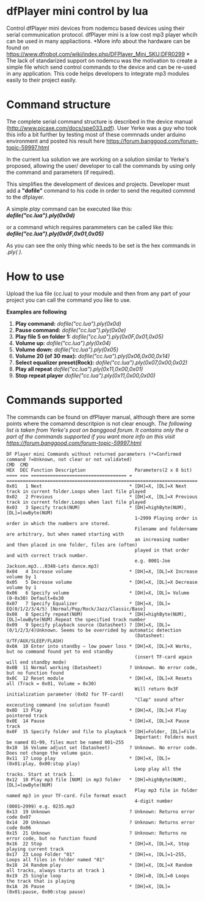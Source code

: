 dfPlayer mini control by lua 
===================================
Control dfPlayer mini devices from nodemcu based devices using their serial communication protocol.
dfPlayer mini is a low cost mp3 player whcih can be used in many appliactions. *More info about the hardware can be found on https://www.dfrobot.com/wiki/index.php/DFPlayer_Mini_SKU:DFR0299 *
The lack of standarized support on nodemcu was the motivation to create a simple file which send control commands to the device and can be re-used in any application.
This code helps developers to integrate mp3 modules easily to their project easily.

Command structure
===================================
The complete serial command structure is described in the device manual (http://www.picaxe.com/docs/spe033.pdf). User Yerke was a guy who took this info a bit further by testing most of these commnads under arduino environment and posted his result here https://forum.banggood.com/forum-topic-59997.html

In the current lua solution we are working on a solution similar to Yerke's proposed, allowing the user/ developer to call the commands by using only the command and parameters (if required).

This simplifies the development of devices and projects. Developer must add a **"dofile"** command to his code in order to send the requited commnd to the dfplayer.

A simple _play_ command can be executed like this: _**dofile("cc.lua").ply(0x0d)**_ 

or a command which requires parammeters can be called like this: _**dofile("cc.lua").ply(0x0F,0x01,0x05)**_

As you can see the only thing whic needs to be set is the hex commands in _.ply( )_.

How to use
===================================
Upload the lua file (cc.lua) to your module and then from any part of your project you can call the command you like to use.

**Examples are following**  
1. **Play command:**		 				_dofile("cc.lua").ply(0x0d)_
2. **Pause command:**			 			_dofile("cc.lua").ply(0x0e)_
3. **Play file 5 on folder 1:**			_dofile("cc.lua").ply(0x0F,0x01,0x05)_
4. **Volume up:** 							_dofile("cc.lua").ply(0x04)_
5. **Volume down:** 						_dofile("cc.lua").ply(0x05)_
6. **Volume 20 (of 30 max):** 				_dofile("cc.lua").ply(0x06,0x00,0x14)_
7. **Select equalizer preset(Rock):**		_dofile("cc.lua").ply(0x07,0x00,0x02)_
8. **Play all repeat** 					_dofile("cc.lua").ply(0x11,0x00,0x01)_
9. **Stop repeat player**					_dofile("cc.lua").ply(0x11,0x00,0x00)_

Commands supported
===================================
The commands can be found on dfPlayer manual, although there are some points where the comamnd descritpion is not clear enough.
*The following list is taken from Yerke's post on banggood forum. It contains only the a part of the commands supported if you want more info on this visit https://forum.banggood.com/forum-topic-59997.html*

~~~~~~~~~~~~~~~~~~~~~~~~~~~~~~~~~~~~~~~~~~~~~~~~~~~
DF Player mini Commands without returned parameters (*=Confirmed command ?=Unknown, not clear or not validated)
CMD  CMD
HEX  DEC Function Description                  Parameters(2 x 8 bit)
==== === =================================== = ======================================================================
0x01   1 Next                                * [DH]=X, [DL]=X Next track in current folder.Loops when last file played
0x02   2 Previous                            * [DH]=X, [DL]=X Previous track in current folder.Loops when last file played
0x03   3 Specify track(NUM)                  * [DH]=highByte(NUM), [DL]=lowByte(NUM)
                                               1~2999 Playing order is order in which the numbers are stored.
                                               Filename and foldername are arbitrary, but when named starting with
                                               an increasing number and then placed in one folder, files are (often) 
                                               played in that order and with correct track number.
                                               e.g. 0001-Joe Jackson.mp3...0348-Lets dance.mp3)
0x04   4 Increase volume                     * [DH]=X, [DL]=X Increase volume by 1
0x05   5 Decrease volume                     * [DH]=X, [DL]=X Decrease volume by 1
0x06   6 Specify volume                      * [DH]=X, [DL]= Volume (0-0x30) Default=0x30
0x07   7 Specify Equalizer                   * [DH]=X, [DL]= EQ(0/1/2/3/4/5) [Normal/Pop/Rock/Jazz/Classic/Base]
0x08   8 Specify repeat(NUM)                 * [DH]=highByte(NUM), [DL]=lowByte(NUM).Repeat the specified track number
0x09   9 Specify playback source (Datasheet) ? [DH]=X, [DL]= (0/1/2/3/4)Unknown. Seems to be overrided by automatic detection
                                               (Datasheet: U/TF/AUX/SLEEP/FLASH)
0x0A  10 Enter into standby – low power loss * [DH]=X, [DL]=X Works, but no command found yet to end standby
                                               (insert TF-card again will end standby mode)
0x0B  11 Normal working (Datasheet)          ? Unknown. No error code, but no function found 
0x0C  12 Reset module                        * [DH]=X, [DL]=X Resets all (Track = 0x01, Volume = 0x30)
                                               Will return 0x3F initialization parameter (0x02 for TF-card)
                                               "Clap" sound after excecuting command (no solution found) 
0x0D  13 Play                                * [DH]=X, [DL]=X Play pointered track
0x0E  14 Pause                               * [DH]=X, [DL]=X Pause track
0x0F  15 Specify folder and file to playback * [DH]=Folder, [DL]=File
                                               Important: Folders must be named 01~99, files must be named 001~255 
0x10  16 Volume adjust set (Datasheet)       ? Unknown. No error code. Does not change the volume gain.
0x11  17 Loop play                           * [DH]=X, [DL]=(0x01:play, 0x00:stop play)
                                               Loop play all the tracks. Start at track 1.
0x12  18 Play mp3 file [NUM] in mp3 folder   * [DH]=highByte(NUM), [DL]=lowByte(NUM)
                                               Play mp3 file in folder named mp3 in your TF-card. File format exact
                                               4-digit number (0001~2999) e.g. 0235.mp3
0x13  19 Unknown                             ? Unknown: Returns error code 0x07
0x14  20 Unknown                             ? Unknown: Returns error code 0x06
0x15  21 Unknown                             ? Unknown: Returns no error code, but no function found                                              
0x16  22 Stop                                * [DH]=X, [DL]=X, Stop playing current track
0x17  23 Loop Folder "01"                    * [DH]=x, [DL]=1~255, Loops all files in folder named "01"
0x18  24 Random play                         * [DH]=X, [DL]=X Random all tracks, always starts at track 1
0x19  25 Single loop                         * [DH]=0, [DL]=0 Loops the track that is playing
0x1A  26 Pause                               * [DH]=X, [DL]=(0x01:pause, 0x00:stop pause)
